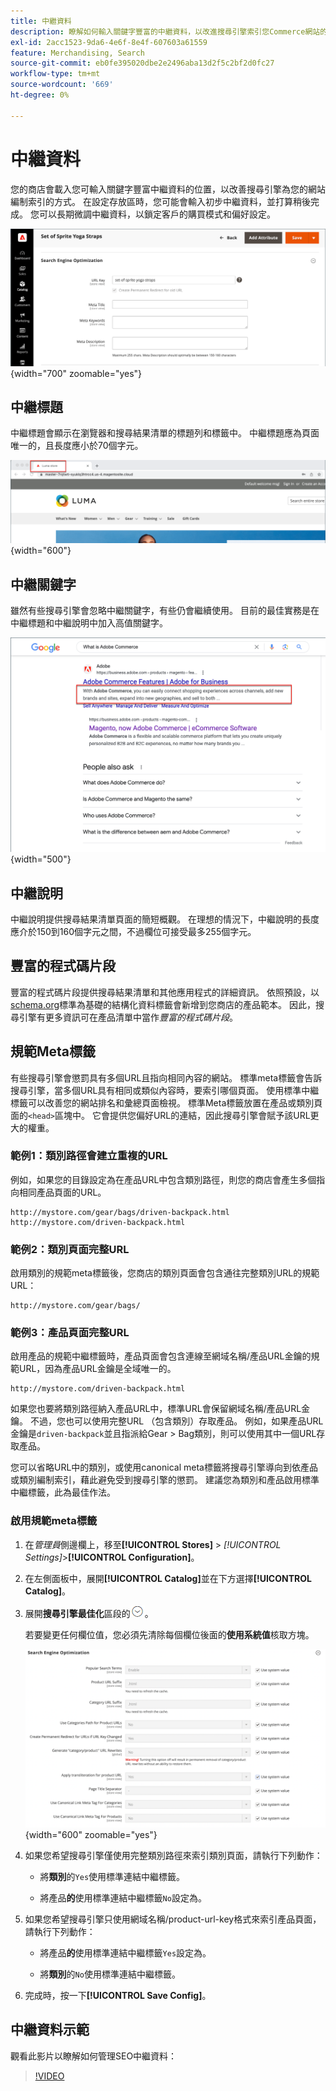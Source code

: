```yaml
---
title: 中繼資料
description: 瞭解如何輸入關鍵字豐富的中繼資料，以改進搜尋引擎索引您Commerce網站的方式。
exl-id: 2acc1523-9da6-4e6f-8e4f-607603a61559
feature: Merchandising, Search
source-git-commit: eb0fe395020dbe2e2496aba13d2f5c2bf2d0fc27
workflow-type: tm+mt
source-wordcount: '669'
ht-degree: 0%

---
```


# 中繼資料

您的商店會載入您可輸入關鍵字豐富中繼資料的位置，以改善搜尋引擎為您的網站編制索引的方式。 在設定存放區時，您可能會輸入初步中繼資料，並打算稍後完成。 您可以長期微調中繼資料，以鎖定客戶的購買模式和偏好設定。

![產品設定 — 搜尋引擎最佳化](./assets/product-basic-settings-search-engine-optimization-yoga-strap.png){width="700" zoomable="yes"}

## 中繼標題

中繼標題會顯示在瀏覽器和搜尋結果清單的標題列和標籤中。 中繼標題應為頁面唯一的，且長度應小於70個字元。

![店面範例 — 中繼標題](./assets/storefront-home-page-meta-title.png){width="600"}

## 中繼關鍵字

雖然有些搜尋引擎會忽略中繼關鍵字，有些仍會繼續使用。 目前的最佳實務是在中繼標題和中繼說明中加入高值關鍵字。

![網頁瀏覽器搜尋 — 中繼關鍵字](./assets/storefront-meta-description.png){width="500"}

## 中繼說明

中繼說明提供搜尋結果清單頁面的簡短概觀。 在理想的情況下，中繼說明的長度應介於150到160個字元之間，不過欄位可接受最多255個字元。

## 豐富的程式碼片段

豐富的程式碼片段提供搜尋結果清單和其他應用程式的詳細資訊。 依照預設，以[schema.org][1]標準為基礎的結構化資料標籤會新增到您商店的產品範本。 因此，搜尋引擎有更多資訊可在產品清單中當作&#x200B;_豐富的程式碼片段_。

## 規範Meta標籤

有些搜尋引擎會懲罰具有多個URL且指向相同內容的網站。 標準meta標籤會告訴搜尋引擎，當多個URL具有相同或類似內容時，要索引哪個頁面。 使用標準中繼標籤可以改善您的網站排名和彙總頁面檢視。 標準Meta標籤放置在產品或類別頁面的`<head>`區塊中。 它會提供您偏好URL的連結，因此搜尋引擎會賦予該URL更大的權重。

### 範例1：類別路徑會建立重複的URL

例如，如果您的目錄設定為在產品URL中包含類別路徑，則您的商店會產生多個指向相同產品頁面的URL。

    http://mystore.com/gear/bags/driven-backpack.html
    http://mystore.com/driven-backpack.html

### 範例2：類別頁面完整URL

啟用類別的規範meta標籤後，您商店的類別頁面會包含通往完整類別URL的規範URL：

    http://mystore.com/gear/bags/

### 範例3：產品頁面完整URL

啟用產品的規範中繼標籤時，產品頁面會包含連線至網域名稱/產品URL金鑰的規範URL，因為產品URL金鑰是全域唯一的。

    http://mystore.com/driven-backpack.html

如果您也要將類別路徑納入產品URL中，標準URL會保留網域名稱/產品URL金鑰。 不過，您也可以使用完整URL （包含類別）存取產品。 例如，如果產品URL金鑰是`driven-backpack`並且指派給Gear > Bag類別，則可以使用其中一個URL存取產品。

您可以省略URL中的類別，或使用canonical meta標籤將搜尋引擎導向到依產品或類別編制索引，藉此避免受到搜尋引擎的懲罰。 建議您為類別和產品啟用標準中繼標籤，此為最佳作法。

### 啟用規範meta標籤

1. 在&#x200B;_管理員_&#x200B;側邊欄上，移至&#x200B;**[!UICONTROL Stores]** > _[!UICONTROL Settings]_>**[!UICONTROL Configuration]**。

1. 在左側面板中，展開&#x200B;**[!UICONTROL Catalog]**&#x200B;並在下方選擇&#x200B;**[!UICONTROL Catalog]**。

1. 展開&#x200B;**搜尋引擎最佳化**&#x200B;區段的![擴充選擇器](../assets/icon-display-expand.png)。

   若要變更任何欄位值，您必須先清除每個欄位後面的&#x200B;**使用系統值**&#x200B;核取方塊。

   ![目錄組態 — 搜尋引擎最佳化](../configuration-reference/catalog/assets/catalog-search-engine-optimization.png){width="600" zoomable="yes"}

1. 如果您希望搜尋引擎僅使用完整類別路徑來索引類別頁面，請執行下列動作：

   - 將&#x200B;**類別**&#x200B;的`Yes`使用標準連結中繼標籤。

   - 將產品&#x200B;**的**&#x200B;使用標準連結中繼標籤`No`設定為。

1. 如果您希望搜尋引擎只使用網域名稱/product-url-key格式來索引產品頁面，請執行下列動作：

   - 將產品&#x200B;**的**&#x200B;使用標準連結中繼標籤`Yes`設定為。

   - 將&#x200B;**類別**&#x200B;的`No`使用標準連結中繼標籤。

1. 完成時，按一下&#x200B;**[!UICONTROL Save Config]**。

## 中繼資料示範

觀看此影片以瞭解如何管理SEO中繼資料：

>[!VIDEO](https://video.tv.adobe.com/v/343750?quality=12)

[1]: https://schema.org/
